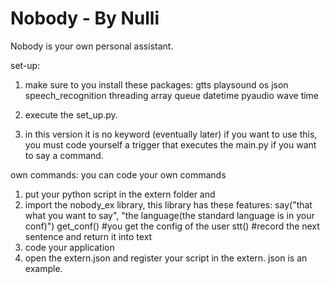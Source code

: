 # Nobody -  By Nulli
 Nobody is your own personal assistant.
 
 set-up:
 1. make sure to you install these packages:
 	gtts
 	playsound
 	os
 	json
 	speech_recognition
 	threading
 	array
 	queue
 	datetime
 	pyaudio
 	wave
 	time
 	
 2. execute the set_up.py.
 3. in this version it is no keyword (eventually later) if you want to use this, you must code yourself a trigger that executes the main.py if you want to say a command.
 
 
 own commands:
 you can code your own commands 
 1. put your python script in the extern folder and 
 2. import the nobody_ex library, this library has these features:
 	say("that what you want to say", "the language(the standard language is in your conf)")
 	get_conf() #you get the config of the user
 	stt() #record the next sentence and return it into text
 3. code your application
 4. open the extern.json and register your script in the extern. json is an example.
